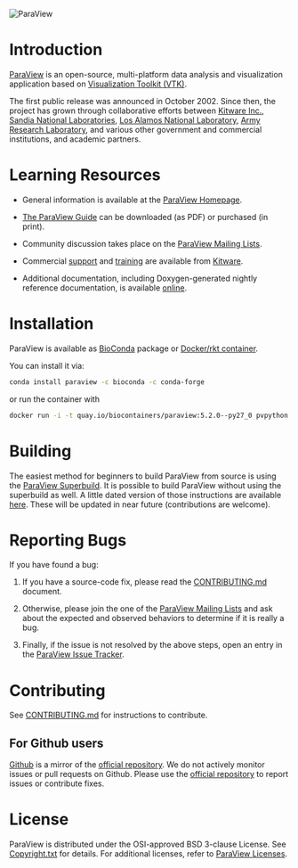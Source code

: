 ![ParaView](Documentation/img/paraview100.png)

Introduction
============
[ParaView][] is an open-source, multi-platform data analysis and
visualization application based on
[Visualization Toolkit (VTK)][VTK].

The first public release was announced in October 2002. Since then, the project
has grown through collaborative efforts between [Kitware Inc.][Kitware],
[Sandia National Laboratories][Sandia],
[Los Alamos National Laboratory][LANL],
[Army Research Laboratory][ARL], and various other
government and commercial institutions, and academic partners.

[ParaView]: http://www.paraview.org
[VTK]: http://www.vtk.org
[Kitware]: http://www.kitware.com
[Sandia]: http://www.sandia.gov/
[LANL]: http://www.lanl.gov/
[ARL]: http://www.arl.army.mil/

Learning Resources
==================

* General information is available at the [ParaView Homepage][].

* [The ParaView Guide][Guide] can be downloaded (as PDF) or purchased (in print).

* Community discussion takes place on the [ParaView Mailing Lists][].

* Commercial [support][Kitware Support] and [training][Kitware Training]
  are available from [Kitware][].

* Additional documentation, including Doxygen-generated nightly
  reference documentation, is available [online][Documentation].

[ParaView Homepage]: http://www.paraview.org
[Documentation]: http://www.paraview.org/documentation/
[ParaView Mailing Lists]: http://www.paraview.org/mailing-lists/
[Kitware]: http://www.kitware.com/
[Kitware Support]: http://www.kitware.com/products/support.html
[Kitware Training]: http://www.kitware.com/products/protraining.php
[Guide]: http://www.paraview.org/paraview-guide/


Installation
============

ParaView is available as [BioConda](https://bioconda.github.io) package or [Docker/rkt container](https://quay.io/repository/biocontainers/paraview).

You can install it via:

```bash
conda install paraview -c bioconda -c conda-forge
```
or run the container with
```bash
docker run -i -t quay.io/biocontainers/paraview:5.2.0--py27_0 pvpython --version
```


Building
========

The easiest method for beginners to build ParaView from source is using the
[ParaView Superbuild][sbrepo].  It is possible to build ParaView without using the
superbuild as well. A little dated version of those instructions are
available [here][buildinstall].  These will be updated in near future
(contributions are welcome).

[sbrepo]: https://gitlab.kitware.com/paraview/paraview-superbuild
[buildinstall]: http://www.paraview.org/Wiki/ParaView:Build_And_Install

Reporting Bugs
==============

If you have found a bug:

1. If you have a source-code fix, please read the [CONTRIBUTING.md][] document.

2. Otherwise, please join the one of the [ParaView Mailing Lists][] and ask
   about the expected and observed behaviors to determine if it is
   really a bug.

3. Finally, if the issue is not resolved by the above steps, open
   an entry in the [ParaView Issue Tracker][].

[ParaView Issue Tracker]: https://gitlab.kitware.com/paraview/paraview/issues

Contributing
============

See [CONTRIBUTING.md][] for instructions to contribute.

For Github users
----------------

[Github][] is a mirror of the [official repository][repo]. We do not actively monitor issues or
pull requests on Github. Please use the [official repository][repo] to report issues or contribute
fixes.

[Github]: https://github.com/Kitware/ParaView
[repo]: https://gitlab.kitware.com/paraview/paraview
[CONTRIBUTING.md]: CONTRIBUTING.md

License
=======

ParaView is distributed under the OSI-approved BSD 3-clause License.
See [Copyright.txt][] for details. For additional licenses, refer to
[ParaView Licenses][].

[Copyright.txt]: Copyright.txt
[ParaView Licenses]: http://www.paraview.org/paraview-license/
